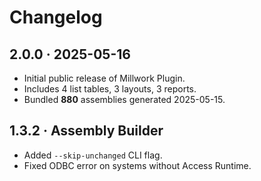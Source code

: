 <!-- docs/changelog.md -->
# Changelog

## 2.0.0 · 2025-05-16

* Initial public release of Millwork Plugin.  
* Includes 4 list tables, 3 layouts, 3 reports.  
* Bundled **880** assemblies generated 2025-05-15.

## 1.3.2 · Assembly Builder

* Added `--skip-unchanged` CLI flag.  
* Fixed ODBC error on systems without Access Runtime.

